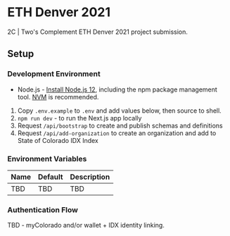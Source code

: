 # ETH Denver 2021

2C | Two's Complement ETH Denver 2021 project submission.

## Setup

### Development Environment

- Node.js - [Install Node.js 12](https://nodejs.org/en/), including the npm package management tool. [NVM](https://github.com/nvm-sh/nvm) is recommended.

1. Copy `.env.example` to `.env` and add values below, then source to shell.
2. `npm run dev` - to run the Next.js app locally
3. Request `/api/bootstrap` to create and publish schemas and definitions
4. Request `/api/add-organization` to create an organization and add to State of Colorado IDX Index

### Environment Variables

| Name | Default | Description |
| ---- | ------- | ----------- |
| TBD  | TBD     | TBD         |

### Authentication Flow

TBD - myColorado and/or wallet + IDX identity linking.
